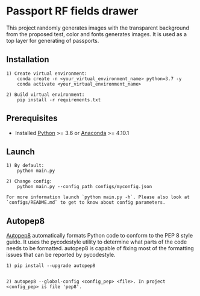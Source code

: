 # Passport RF fields drawer

This project randomly generates images with the transparent background from the proposed test, color and fonts generates images. It is used as a top layer for generating of passports.
## Installation

    1) Create virtual environment:
        conda create -n <your_virtual_environment_name> python=3.7 -y
        conda activate <your_virtual_environment_name>
        
    2) Build virtual environment:
        pip install -r requirements.txt

## Prerequisites

* Installed [Python](https://www.python.org/downloads/) >= 3.6 or [Anaconda](https://www.anaconda.com/products/individual) >= 4.10.1

## Launch

```
1) By default:
    python main.py
    
2) Change config:
    python main.py --config_path configs/myconfig.json

For more information launch `python main.py -h`. Please also look at `configs/README.md` to get to know about config parameters.

```

## Autopep8
[Autopep8](https://pypi.org/project/autopep8/) automatically formats Python code to conform to the PEP 8 style guide. It uses the pycodestyle utility to determine what parts of the code needs to be formatted. autopep8 is capable of fixing most of the formatting issues that can be reported by pycodestyle.

```
1) pip install --upgrade autopep8

    
2) autopep8 --global-config <config_pep> <file>. In project <config_pep> is file 'pep8'.

```